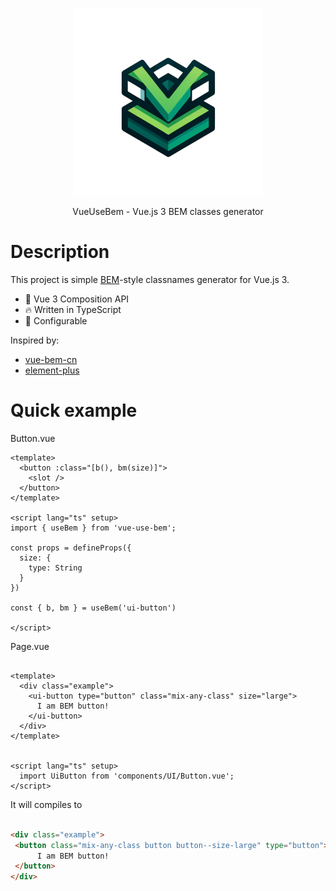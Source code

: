 <p align="center">
  <img width="300px" height="**300px**" src="./docs/logo.webp">
</p>

<p align="center">VueUseBem - Vue.js 3 BEM classes generator</p>

# Description

This project is simple [BEM](https://getbem.com/)-style classnames generator for Vue.js 3. 

- 💪 Vue 3 Composition API
- 🔥 Written in TypeScript
- 🦄 Configurable

Inspired by:

- [vue-bem-cn](https://github.com/c01nd01r/vue-bem-cn/tree/master)
- [element-plus](https://github.com/element-plus/element-plus/blob/dev/packages/hooks/use-namespace/index.ts)

# Quick example

Button.vue

```vue
<template>
  <button :class="[b(), bm(size)]"> 
    <slot /> 
  </button>
</template>

<script lang="ts" setup>
import { useBem } from 'vue-use-bem';

const props = defineProps({
  size: {
    type: String
  }
})

const { b, bm } = useBem('ui-button')

</script>
```
Page.vue

```vue

<template>
  <div class="example">
    <ui-button type="button" class="mix-any-class" size="large"> 
      I am BEM button! 
    </ui-button>
  </div>
</template>


<script lang="ts" setup>
  import UiButton from 'components/UI/Button.vue';
</script>
```

It will compiles to

```html

<div class="example">
 <button class="mix-any-class button button--size-large" type="button">  
      I am BEM button!
 </button>
</div>

```


